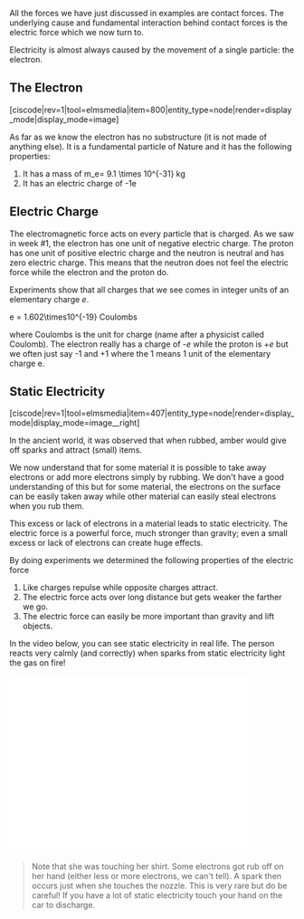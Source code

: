 All the forces we have just discussed in examples are contact forces. The underlying cause and fundamental interaction behind contact forces is the electric force which we now turn to. 

Electricity is almost always caused by the movement of a single particle: the electron.

## The Electron

[ciscode|rev=1|tool=elmsmedia|item=800|entity_type=node|render=display_mode|display_mode=image]

As far as we know the electron has no substructure (it is not made of anything else). It is a fundamental particle of Nature and it has the following properties:

1. It has a mass of <lrn-math>m_e= 9.1 \times 10^{-31}</lrn-math> kg
2. It has an electric charge of -1e

## Electric Charge

The electromagnetic force acts on every particle that is charged. As we saw in week #1, the electron has one unit of negative electric charge. The proton has one unit of positive electric charge and the neutron is neutral and has zero electric charge. This means that the neutron does not feel the electric force while the electron and the proton do.

Experiments show that all charges that we see comes in integer units of an elementary charge _e_.

<lrn-math> e = 1.602\times10^{-19}</lrn-math> Coulombs

where Coulombs is the unit for charge (name after a physicist called Coulomb). The electron really has a charge of -_e_ while the proton is +_e_ but we often just say -1 and +1 where the 1 means 1 unit of the elementary charge e.

## Static Electricity

[ciscode|rev=1|tool=elmsmedia|item=407|entity_type=node|render=display_mode|display_mode=image__right]

In the ancient world, it was observed that when rubbed, amber would give off sparks and attract (small) items.

We now understand that for some material it is possible to take away electrons or add more electrons simply by rubbing. We don't have a good understanding of this but for some material, the electrons on the surface can be easily taken away while other material can easily steal electrons when you rub them.

This excess or lack of electrons in a material leads to static electricity. The electric force is a powerful force, much stronger than gravity; even a small excess or lack of electrons can create huge effects.

By doing experiments we determined the following properties of the electric force

1. Like charges repulse while opposite charges attract.
2. The electric force acts over long distance but gets weaker the farther we go.
3. The electric force can easily be more important than gravity and lift objects.

In the video below, you can see static electricity in real life. The person reacts very calmly (and correctly) when sparks from static electricity light the gas on fire!

<iframe allowfullscreen="" frameborder="0" height="315" src="//www.youtube.com/embed/tuZxFL9cGkI?rel=0" width="420"></iframe>

 > Note that she was touching her shirt. Some electrons got rub off on her hand (either less or more electrons, we can't tell). A spark then occurs just when she touches the nozzle. This is very rare but do be careful! If you have a lot of static electricity touch your hand on the car to discharge.